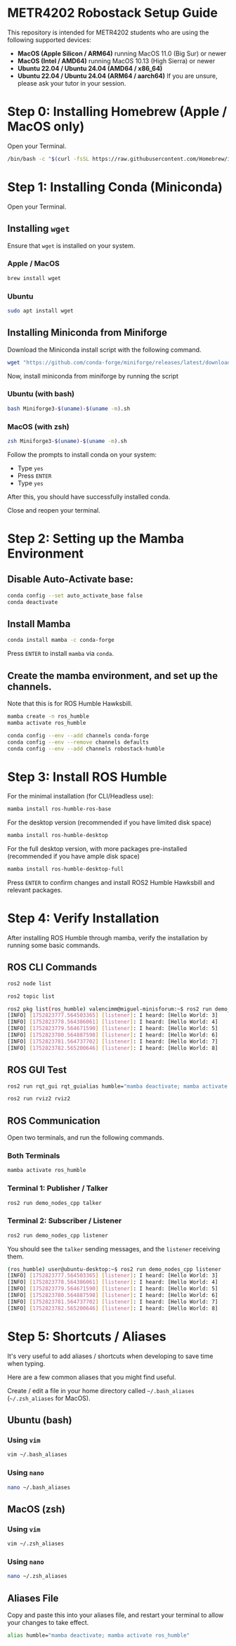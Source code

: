 # METR4202 Robostack Setup Guide
This repository is intended for METR4202 students who are using the following supported devices:
- **MacOS (Apple Silicon / ARM64)** running MacOS 11.0 (Big Sur) or newer
- **MacOS (Intel / AMD64)** running MacOS 10.13 (High Sierra) or newer
- **Ubuntu 22.04 / Ubuntu 24.04 (AMD64 / x86_64)**
- **Ubuntu 22.04 / Ubuntu 24.04 (ARM64 / aarch64)**
If you are unsure, please ask your tutor in your session.

# Step 0: Installing Homebrew (Apple / MacOS only)
Open your Terminal.
```zsh
/bin/bash -c "$(curl -fsSL https://raw.githubusercontent.com/Homebrew/install/HEAD/install.sh)"
```

# Step 1: Installing Conda (Miniconda)
Open your Terminal.
## Installing `wget`
Ensure that `wget` is installed on your system.
### Apple / MacOS
```zsh
brew install wget
```
### Ubuntu
```bash
sudo apt install wget
```
## Installing Miniconda from Miniforge
Download the Miniconda install script with the following command.
```sh
wget "https://github.com/conda-forge/miniforge/releases/latest/download/Miniforge3-$(uname)-$(uname -m).sh"
```
Now, install miniconda from miniforge by running the script
### Ubuntu (with bash)
```bash
bash Miniforge3-$(uname)-$(uname -m).sh
```
### MacOS (with zsh)
```zsh
zsh Miniforge3-$(uname)-$(uname -m).sh
```
Follow the prompts to install conda on your system:
- Type `yes`
- Press `ENTER`
- Type `yes`

After this, you should have successfully installed conda.

Close and reopen your terminal.
# Step 2: Setting up the Mamba Environment
## Disable Auto-Activate base:
```sh
conda config --set auto_activate_base false
conda deactivate
```
## Install Mamba
```sh
conda install mamba -c conda-forge
```
Press `ENTER` to install `mamba` via `conda`.
## Create the mamba environment, and set up the channels.
Note that this is for ROS Humble Hawksbill.
```sh
mamba create -n ros_humble
mamba activate ros_humble

conda config --env --add channels conda-forge
conda config --env --remove channels defaults
conda config --env --add channels robostack-humble
```
# Step 3: Install ROS Humble
For the minimal installation (for CLI/Headless use):
```sh
mamba install ros-humble-ros-base
```
For the desktop version (recommended if you have limited disk space)
```sh
mamba install ros-humble-desktop
```
For the full desktop version, with more packages pre-installed (recommended if you have ample disk space)
```sh
mamba install ros-humble-desktop-full
```
Press `ENTER` to confirm changes and install ROS2 Humble Hawksbill and relevant packages.
# Step 4: Verify Installation
After installing ROS Humble through mamba, verify the installation by running some basic commands.
## ROS CLI Commands
```sh
ros2 node list
```
```sh
ros2 topic list
```
```sh
ros2 pkg list(ros_humble) valencimm@miguel-minisforum:~$ ros2 run demo_nodes_cpp listener
[INFO] [1752823777.564503365] [listener]: I heard: [Hello World: 3]
[INFO] [1752823778.564386061] [listener]: I heard: [Hello World: 4]
[INFO] [1752823779.564671590] [listener]: I heard: [Hello World: 5]
[INFO] [1752823780.564887598] [listener]: I heard: [Hello World: 6]
[INFO] [1752823781.564737702] [listener]: I heard: [Hello World: 7]
[INFO] [1752823782.565200646] [listener]: I heard: [Hello World: 8]

```
## ROS GUI Test
```sh
ros2 run rqt_gui rqt_guialias humble="mamba deactivate; mamba activate ros_humble"

```
```sh
ros2 run rviz2 rviz2
```
## ROS Communication
Open two terminals, and run the following commands.
### Both Terminals
```sh
mamba activate ros_humble
```
### Terminal 1: Publisher / Talker
```sh
ros2 run demo_nodes_cpp talker
```
### Terminal 2: Subscriber / Listener
```sh
ros2 run demo_nodes_cpp listener
```
You should see the `talker` sending messages, and the `listener` receiving them.
```sh
(ros_humble) user@ubuntu-desktop:~$ ros2 run demo_nodes_cpp listener
[INFO] [1752823777.564503365] [listener]: I heard: [Hello World: 3]
[INFO] [1752823778.564386061] [listener]: I heard: [Hello World: 4]
[INFO] [1752823779.564671590] [listener]: I heard: [Hello World: 5]
[INFO] [1752823780.564887598] [listener]: I heard: [Hello World: 6]
[INFO] [1752823781.564737702] [listener]: I heard: [Hello World: 7]
[INFO] [1752823782.565200646] [listener]: I heard: [Hello World: 8]
```
# Step 5: Shortcuts / Aliases
It's very useful to add aliases / shortcuts when developing to save time when typing.

Here are a few common aliases that you might find useful.

Create / edit a file in your home directory called `~/.bash_aliases` (`~/.zsh_aliases` for MacOS).
## Ubuntu (bash)
### Using `vim`
```sh
vim ~/.bash_aliases
```
### Using `nano`
```sh
nano ~/.bash_aliases
```
## MacOS (zsh)
### Using `vim`
```sh
vim ~/.zsh_aliases
```
### Using `nano`
```sh
nano ~/.zsh_aliases
```
## Aliases File
Copy and paste this into your aliases file, and restart your terminal to allow your changes to take effect.
```sh
alias humble="mamba deactivate; mamba activate ros_humble"
```
